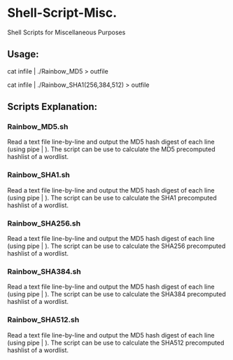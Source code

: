 # Shell-Script-Misc.
Shell Scripts for Miscellaneous Purposes

## Usage:

cat infile | ./Rainbow_MD5 > outfile

cat infile | ./Rainbow_SHA1(256,384,512) > outfile

## Scripts Explanation:
### Rainbow_MD5.sh
Read a text file line-by-line and output the MD5 hash digest of each line (using pipe | ). The script can be use to calculate the MD5 precomputed hashlist of a wordlist.

### Rainbow_SHA1.sh
Read a text file line-by-line and output the MD5 hash digest of each line (using pipe | ). The script can be use to calculate the SHA1 precomputed hashlist of a wordlist.

### Rainbow_SHA256.sh
Read a text file line-by-line and output the MD5 hash digest of each line (using pipe | ). The script can be use to calculate the SHA256 precomputed hashlist of a wordlist.

### Rainbow_SHA384.sh
Read a text file line-by-line and output the MD5 hash digest of each line (using pipe | ). The script can be use to calculate the SHA384 precomputed hashlist of a wordlist.

### Rainbow_SHA512.sh
Read a text file line-by-line and output the MD5 hash digest of each line (using pipe | ). The script can be use to calculate the SHA512 precomputed hashlist of a wordlist.
